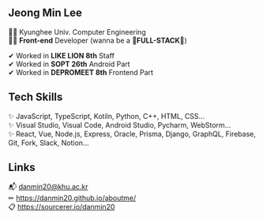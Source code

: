 ## Jeong Min Lee
👩‍🎓 Kyunghee Univ. Computer Engineering  
👩‍💻 **Front-end** Developer (wanna be a 💖**FULL-STACK**💖)

✔ Worked in **LIKE LION 8th** Staff  
✔ Worked in **SOPT 26th** Android Part  
✔ Worked in **DEPROMEET 8th** Frontend Part  

## Tech Skills
✨ JavaScript, TypeScript, Kotiln, Python, C++, HTML, CSS...  
✨ Visual Studio, Visual Code, Android Studio, Pycharm, WebStorm...  
✨ React, Vue, Node.js, Express, Oracle, Prisma, Django, GraphQL, Firebase, Git, Fork, Slack, Notion...  

## Links
📬 danmin20@khu.ac.kr  
✏ https://danmin20.github.io/aboutme/  
📋 https://sourcerer.io/danmin20
